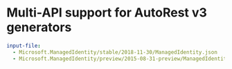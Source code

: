 # Multi-API support for AutoRest v3 generators

``` yaml $(enable-multi-api)
input-file:
  - Microsoft.ManagedIdentity/stable/2018-11-30/ManagedIdentity.json
  - Microsoft.ManagedIdentity/preview/2015-08-31-preview/ManagedIdentity.json
```
